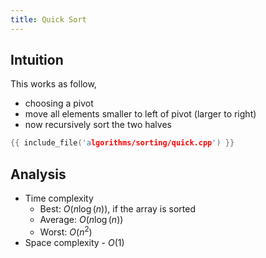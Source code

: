```yaml
---
title: Quick Sort
---
```


## Intuition

This works as follow,

- choosing a pivot
- move all elements smaller to left of pivot (larger to right)
- now recursively sort the two halves

```cpp
{{ include_file('algorithms/sorting/quick.cpp') }}
```

## Analysis

- Time complexity
    - Best: $O(n \log(n))$, if the array is sorted
    - Average: $O(n \log(n))$
    - Worst: $O(n^2)$
- Space complexity - $O(1)$
